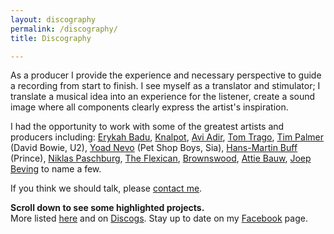 ```yaml
---
layout: discography
permalink: /discography/
title: Discography

---
```


As a producer I provide the experience and necessary perspective to guide a recording from start to finish. I see myself as a translator and stimulator; I translate a musical idea into an experience for the listener, create a sound image where all components clearly express the artist's inspiration.

I had the opportunity to work with some of the greatest artists and producers including: [Erykah Badu](https://erykah-badu.com), [Knalpot](../projects/knalpot-serious-outtakes), [Avi Adir](../projects/avi-adir-woods-awakening), [Tom Trago](../projects/tom-trago-voyage-direct), [Tim Palmer](http://timpalmer.com) (David Bowie, U2), [Yoad Nevo](http://yoadnevo.com) (Pet Shop Boys, Sia), [Hans-Martin Buff](https://www.discogs.com/artist/351436-Hans-Martin-Buff) (Prince), [Niklas Paschburg](../projects/niklas-paschburg-oceanic), [The Flexican](http://www.theflexican.com), [Brownswood](https://brownswoodrecordings.com), [Attie Bauw](http://bauwhaus.com), [Joep Beving](../projects/joep-beving-solipsism) to name a few.

If you think we should talk, please <a href="mailto:gijs@redhouse.nl" target="blank" class="red-link">contact me</a>.

<strong>Scroll down to see some highlighted projects.</strong><br />
More listed <a href="../../../assets/cv/GijsvanKloosterCVM.pdf" target="blank" class="red-link">here</a> and on <a href="https://www.discogs.com/artist/413565-Gijs-Van-Klooster?sort=year%2Cdesc&limit=50&filter_anv=0&type=Credits&layout=med" target="blank" class="red-link">Discogs</a>. Stay up to date on my <a href="https://www.facebook.com/gijsvankloostermusic" target="blank" class="red-link">Facebook</a> page.
